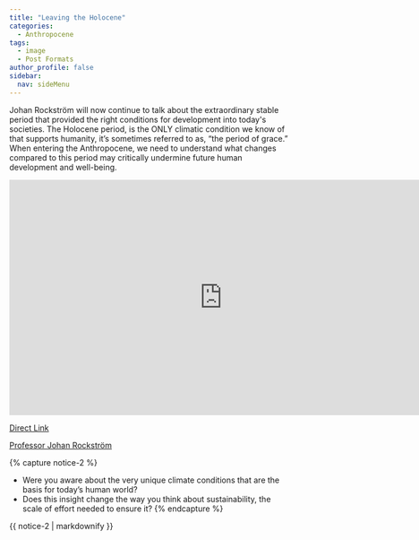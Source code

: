 ```yaml
---
title: "Leaving the Holocene"
categories:
  - Anthropocene
tags:
  - image
  - Post Formats
author_profile: false
sidebar:
  nav: sideMenu
---
```


Johan Rockström will now continue to talk about the extraordinary stable period that provided the right conditions for development into today's societies. The Holocene period, is the ONLY climatic condition we know of that supports humanity, it’s sometimes referred to as, “the period of grace.” When entering the Anthropocene, we need to understand what changes compared to this period may critically undermine future human development and well-being.


<iframe width="760" height="420" src="https://www.youtube.com/embed/gKYhLEaOgKs" frameborder="0" allowfullscreen></iframe>

[Direct Link](https://www.youtube.com/embed/gKYhLEaOgKs)

[Professor Johan Rockström](http://www.stockholmresilience.org/21/contact/staff/1-16-2008-rockstrom.html)


{% capture notice-2 %}
* Were you aware about the very unique climate conditions that are the basis for today’s human world?
* Does this insight change the way you think about sustainability, the scale of effort needed to ensure it?
{% endcapture %}
<div class="notice--info">{{ notice-2 | markdownify }}</div>
